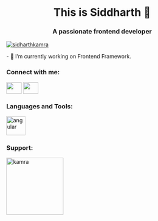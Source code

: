 <h1 align="center">This is Siddharth 👋</h1>
<h3 align="center">A passionate frontend developer</h3>

<p align="left"> <a href="https://twitter.com/siddharthjkamra" target="blank"><img src="https://img.shields.io/twitter/follow/siddharthjkamra?logo=twitter&style=for-the-badge" alt="sidharthkamra" /></a> </p>
- 🔭 I’m currently working on Frontend Framework.

<h3 align="left">Connect with me:</h3>
<p align="left">
<a href="https://twitter.com/siddharthjkamra" target="blank"><img align="center" src="https://siddharthkamra.in/assets/twitter.svg" height="30" width="40" /></a>
<a href="https://instagram.com/sidhrthkmr" target="blank"><img align="center" src="https://siddharthkamra.in/assets/instagram.svg" height="30" width="40" /></a>
</p>

<h3 align="left">Languages and Tools:</h3>
<p align="left"><a href="https://angular.io" target="_blank" rel="noreferrer"> <img src="https://angular.io/assets/images/logos/angular/angular.svg" alt="angular" width="50" height="50"/> </a></p>

<h3 align="left">Support:</h3>
<p><a href="https://www.buymeacoffee.com/kamra"> <img align="left" src="https://cdn.buymeacoffee.com/buttons/v2/default-yellow.png" width="150" alt="kamra" /></a></p><br><br>
